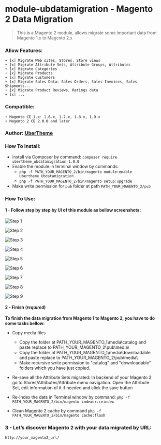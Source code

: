 # module-ubdatamigration - Magento 2 Data Migration
>This is a Magento 2 module, allows migrate some important data from Magento 1.x to Magento 2.x

### Allow Features:
    + [x] Migrate Web sites, Stores, Store views
    + [x] Migrate Attribute Sets, Attribute Groups, Attributes
    + [x] Migrate Categories
    + [x] Migrate Products
    + [x] Migrate Customers
    + [x] Migrate Sales Data: Sales Orders, Sales Invoices, Sales Shipments... 
    + [x] Migrate Product Reviews, Ratings data
    + [x] ...
### Compatible:
    + Magento CE 1.x: 1.6.x, 1.7.x, 1.8.x, 1.9.x
    + Magento 2 CE 2.0.0 and later
### Author: [UberTheme](http://www.ubertheme.com)

### How To Install:
- Install via Composer by command:
    `composer require ubertheme_ubdatamigration 1.0.0`
- Enable the module in terminal window by commands:
    + `php -f PATH_YOUR_MAGENTO_2/bin/magento module:enable Ubertheme_Ubdatamigration`
    + `php -f PATH_YOUR_MAGENTO_2/bin/magento setup:upgrade`
- Make write permission for `pub` folder at path `PATH_YOUR_MAGENTO_2/pub`

### How To Use:

#### 1 - Follow step by step by UI of this module as bellow screenshots:
![Step 1](http://i.imgur.com/aRkl3jJ.png)

![Step 2](http://i.imgur.com/LzVdz8o.png)

![Step 3](http://i.imgur.com/hkalWf2.png)

![Step 4](http://i.imgur.com/ZwWqSyE.png)

![Step 5](http://i.imgur.com/wA5vmk0.png)

![Step 6](http://i.imgur.com/wiz64NQ.png)

![Step 7](http://i.imgur.com/dKItNy9.png)

![Step 8](http://i.imgur.com/UBLb63y.png)

![Step 9](http://i.imgur.com/LwG3FwA.png)

#### 2 - Finish (_required_)
**To finish the data migration from Magento 1 to Magento 2, you have to do some tasks bellow:**
+ Copy media files
    - Copy the folder at PATH_YOUR_MAGENTO_1\media\catalog and paste replace to PATH_YOUR_MAGENTO_2\pub\media\
    - Copy the folder at PATH_YOUR_MAGENTO_1\media\downloadable and paste replace to PATH_YOUR_MAGENTO_2\pub\media\
    - Make recursive write permission to "catalog" and "downloadable" folders which you have just copied.

+ Re-save all the Attribute Sets migrated:
    In backend of your Magento 2 go to Stores/Attributes/Attribute menu navigation. 
    Open the Attribute Set, edit information of it if needed and click the save button

+ Re-Index the data in Terminal window by command:
    `php -f PATH_YOUR_MAGENTO_2/bin/magento indexer:reindex`

+ Clean Magento 2 cache by command
    `php -f PATH_YOUR_MAGENTO_2/bin/magento cache:flush`

### 3 - Let’s discover Magento 2 with your data migrated by URL:
    http://your_magento2_url/
